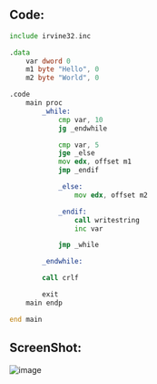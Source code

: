 ## Code:

```asm
include irvine32.inc

.data
    var dword 0
    m1 byte "Hello", 0
    m2 byte "World", 0

.code
    main proc
        _while:
            cmp var, 10
            jg _endwhile

            cmp var, 5
            jge _else
            mov edx, offset m1
            jmp _endif

            _else:
                mov edx, offset m2

            _endif:
                call writestring
                inc var

            jmp _while

        _endwhile:

        call crlf

        exit
    main endp

end main
```

## ScreenShot:

![image](https://github.com/user-attachments/assets/3f9f5bf5-aacd-4a60-984e-98e7b18dd7af)
